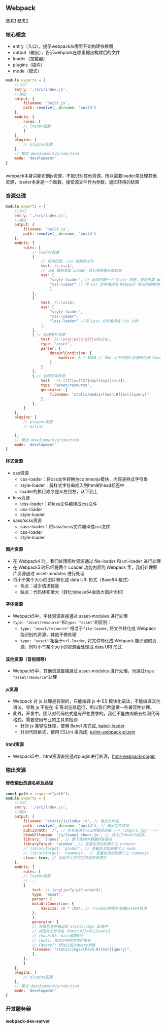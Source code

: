 ## Webpack
[参考1](https://juejin.cn/post/6844904094281236487)
[参考2](https://juejin.cn/post/7002839760792190989)
### 核心概念
- entry（入口），提示webpack从哪里开始构建依赖图
- output（输出），告诉webpack在哪里输出构建后的文件
- loader（加载器）
- plugins（插件）
- mode（模式）

```js
module.exports = {
    //入口
    entry: './src/index.js',
    //输出
    output: {
        filename: 'built.js',
        path: resolve(__dirname, 'build')
    },
    module: {
        rules: [
        // loader配置
        ]
    },
    plugins: [
        // plugins配置
    ],
    // 模式 development/production
    mode: 'development'
}
```

### 
webpack本身只能识别js资源，不能识别其他资源，所以需要loader来处理其他资源，loader本身是一个函数，接受源文件作为参数，返回转换的结果

### 资源处理
```js
module.exports = {
    //入口
    entry: './src/index.js',
    //输出
    output: {
        filename: 'built.js',
        path: resolve(__dirname, 'build')
    },
    module: {
        rules: [
            // loader配置
            {
                // 用来匹配 .css 结尾的文件
                test: /\.css$/,
                // use 数组里面 Loader 执行顺序是从右到左
                use: [
                    "style-loader", // 动态创建一个 Style 标签，里面放置 Webpack 中 Css 模块内容
                    "css-loader" // 将 Css 文件编译成 Webpack 能识别的模块
                    ],
            },
            {
                test: /\.less$/,
                use: [
                    "style-loader",
                    "css-loader",
                    "less-loader" //将 Less 文件编译成 Css 文件
                ],
            },
            { // 处理图片资源
                test: /\.(png|jpe?g|gif|webp)$/,
                type: "asset",
                parser: {
                    dataUrlCondition: {
                        maxSize: 8 * 1024 // 8kb 以下的图片会被转化成 base64 格式
                    }
                }
            },
            { // 处理字体资源
                test:  /\.(ttf|woff2?|map4|map3|avi)$/,
                type: "asset/resource",
                generator: {
                    filename: "static/media/[hash:8][ext][query]",
                },
            },
        ]
    },
    plugins: [
        // plugins配置
        // eslint

    ],
    // 模式 development/production
    mode: 'development'
}
```
#### 样式资源
- css资源
  - css-loader：将css文件转换为commonjs模块，内容是样式字符串
  - style-loader：将样式字符串插入到html的head标签中
  - loader的执行顺序是从右到左，从下到上
- less资源
  - less-loader：将less文件编译成css文件
  - css-loader
  - style-loader
- sass/scss资源
  - sass-loader：将sass/scss文件编译成css文件
  - css-loader
  - style-loader

#### 图片资源
- 在 Webpack4 时，我们处理图片资源通过 file-loader 和 url-loader 进行处理
- 在 Webpack5 时已经将两个 Loader 功能内置到 Webpack 里，我们处理图片资源通过 asset-modules 进行处理
- 将小于某个大小的图片转化成 data URI 形式（Base64 格式）
  - 优点：减少请求数量
  - 缺点：代码体积增大（转化为base64会放大图片体积）

#### 字体资源
- Webpack5中，字体资源直接通过 asset-modules 进行处理
- `type: "asset/resource"`和`type: "asset"`的区别：
  - `type: "asset/resource"` 相当于`file-loader`, 将文件转化成 Webpack 能识别的资源，其他不做处理
  - `type: "asset"` 相当于`url-loader`, 将文件转化成 Webpack 能识别的资源，同时小于某个大小的资源会处理成 data URI 形式

#### 其他资源（音视频等）
- Webpack5中，其他资源直接通过 asset-modules 进行处理，也通过`type: "asset/resource"`处理

#### js资源
- Webpack 对 js 处理是有限的，只能编译 js 中 ES 模块化语法，不能编译其他语法，导致 js 不能在 IE 等浏览器运行，所以我们希望做一些兼容性处理。
- 此外，开发中，团队对代码格式是有严格要求的，我们不能由肉眼去检测代码格式，需要使用专业的工具来检测
  - 针对 js 兼容性处理，使用 Babel 来完成, [babel-loader](https://webpack.docschina.org/loaders/babel-loader/)
  - 针对代码格式，使用 ESLint 来完成, [eslint-webpack-plugin](https://webpack.docschina.org/plugins/eslint-webpack-plugin/)

#### html资源
- Webpack5中，html资源直接通过plugin进行处理，[html-webpack-plugin](https://webpack.docschina.org/plugins/html-webpack-plugin/)


### 输出资源
#### 修改输出资源名称及路径
```js
const path = require("path");
module.exports = {
    //入口
    entry: './src/index.js',
    //输出
    output: {
        filename: 'static/js/index.js', // 输出文件名
        path: resolve(__dirname, 'build'), // 输出文件路径
        publicPath: '/', // 所有资源引入公共路径前缀 --> 'imgs/a.jpg' --> '/imgs/a.jpg'
        chunkFilename: 'js/[name]_chunk.js', // 非入口chunk的名称
        library: '[name]', // 整个库向外暴露的变量名
        libraryTarget: 'window', // 变量名添加到哪个上 browser
        // libraryTarget: 'global', // 变量名添加到哪个上 node
        // libraryTarget: 'commonjs', // 变量名添加到哪个上 commonjs
        clean: true, // 自动将上次打包目录资源清空
    },
    module: {
        rules: [
        // loader配置
        // ...
        {
            test: /\.(png|jpe?g|gif|webp)$/,
            type: "asset",
            parser: {
            dataUrlCondition: {
                maxSize: 10 * 1024, // 小于10kb的图片会被base64处理
            },
            },
            generator: {
            // 将图片文件输出到 static/imgs 目录中
            // 将图片文件命名 [hash:8][ext][query]
            // [hash:8]: hash值取8位
            // [ext]: 使用之前的文件扩展名
            // [query]: 添加之前的query参数
            filename: "static/imgs/[hash:8][ext][query]",
            },
        },
        ]
    },
    plugins: [
        // plugins配置
    ],
    // 模式 development/production
    mode: 'development'
}
```


### 开发服务器
#### webpack-dev-server